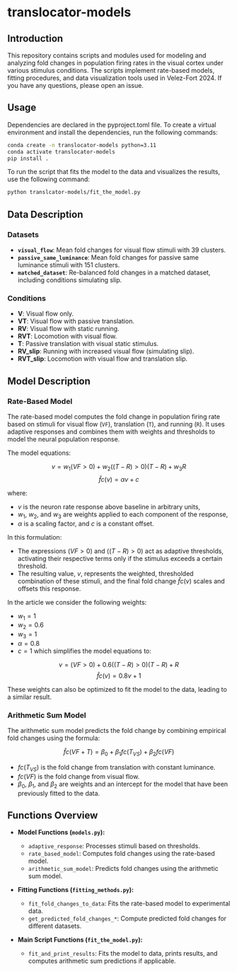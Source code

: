 # translocator-models

## Introduction

This repository contains scripts and modules used for modeling and analyzing fold changes in population firing rates in the visual cortex under various stimulus conditions. The scripts implement rate-based models, fitting procedures, and data visualization tools used in Velez-Fort 2024. If you have any questions, please open an issue.

## Usage

Dependencies are declared in the pyproject.toml file. To create a virtual environment and install the dependencies, run the following commands:

```bash
conda create -n translocator-models python=3.11
conda activate translocator-models
pip install .
```

To run the script that fits the model to the data and visualizes the results, use the following command:

```bash
python translcator-models/fit_the_model.py
```

## Data Description

### Datasets

- **`visual_flow`**: Mean fold changes for visual flow stimuli with 39 clusters.
- **`passive_same_luminance`**: Mean fold changes for passive same luminance stimuli with 151 clusters.
- **`matched_dataset`**: Re-balanced fold changes in a matched dataset, including conditions simulating slip.

### Conditions

- **V**: Visual flow only.
- **VT**: Visual flow with passive translation.
- **RV**: Visual flow with static running.
- **RVT**: Locomotion with visual flow.
- **T**: Passive translation with visual static stimulus.
- **RV_slip**: Running with increased visual flow (simulating slip).
- **RVT_slip**: Locomotion with visual flow and translation slip.

## Model Description

### Rate-Based Model

The rate-based model computes the fold change in population firing rate based on stimuli for visual flow (`VF`), translation (`T`), and running (`R`). It uses adaptive responses and combines them with weights and thresholds to model the neural population response.

The model equations:

$$v = w_1(VF > 0) + w_2 ((T-R) > 0)(T-R) + w_3R$$
$$\hat fc(v) = \alpha v + c$$


where:
- $v$ is the neuron rate response above baseline in arbitrary units,
- $w_1$, $w_2$, and $w_3$ are weights applied to each component of the response,
- $\alpha$ is a scaling factor, and $c$ is a constant offset.

In this formulation:
- The expressions $(VF > 0)$ and $((T - R) > 0)$ act as adaptive thresholds, activating their respective terms only if the stimulus exceeds a certain threshold.
- The resulting value, $v$, represents the weighted, thresholded combination of these stimuli, and the final fold change $\hat fc(v)$ scales and offsets this response.

In the article we consider the following weights:
- $w_1 = 1$
- $w_2 = 0.6$
- $w_3 = 1$
- $\alpha = 0.8$
- $c = 1$
which simplifies the model equations to:

$$v = (VF > 0) + 0.6((T-R) > 0)(T-R) + R$$
$$\hat fc(v) = 0.8v + 1$$

These weights can also be optimized to fit the model to the data, leading to a similar result.

### Arithmetic Sum Model

The arithmetic sum model predicts the fold change by combining empirical fold changes using the formula:

$$\hat fc(VF + T) = \beta_0 + \beta_1 fc(T_{VS}) + \beta_2 fc(VF)$$

- $fc(T_{VS})$ is the fold change from translation with constant luminance.
- $fc(VF)$ is the fold change from visual flow.
- $\beta_0$, $\beta_1$, and $\beta_2$ are weights and an intercept for the model that have been previously fitted to the data.

## Functions Overview

- **Model Functions (`models.py`):**
  - `adaptive_response`: Processes stimuli based on thresholds.
  - `rate_based_model`: Computes fold changes using the rate-based model.
  - `arithmetic_sum_model`: Predicts fold changes using the arithmetic sum model.

- **Fitting Functions (`fitting_methods.py`):**
  - `fit_fold_changes_to_data`: Fits the rate-based model to experimental data.
  - `get_predicted_fold_changes_*`: Compute predicted fold changes for different datasets.

- **Main Script Functions (`fit_the_model.py`):**
  - `fit_and_print_results`: Fits the model to data, prints results, and computes arithmetic sum predictions if applicable.
